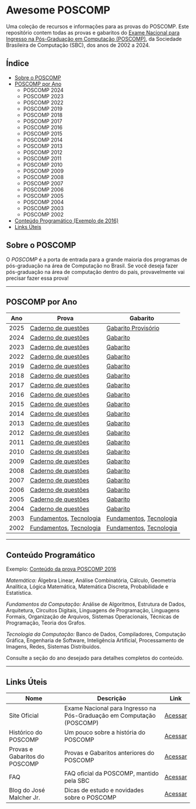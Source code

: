 # Awesome POSCOMP

Uma coleção de recursos e informações para as provas do POSCOMP. Este repositório contem todas as provas e gabaritos do [Exame Nacional para Ingresso na Pós-Graduação em Computação (POSCOMP)]((http://www.sbc.org.br/educacao/poscomp)), da Sociedade Brasileira de Computação (SBC), dos anos de 2002 a 2024. 

## Índice

- [Sobre o POSCOMP](#sobre-o-poscomp)
- [POSCOMP por Ano](#poscomp-por-ano)
    - POSCOMP 2024
    - POSCOMP 2023
    - POSCOMP 2022
    - POSCOMP 2019
    - POSCOMP 2018
    - POSCOMP 2017
    - POSCOMP 2016
    - POSCOMP 2015
    - POSCOMP 2014
    - POSCOMP 2013
    - POSCOMP 2012
    - POSCOMP 2011
    - POSCOMP 2010
    - POSCOMP 2009
    - POSCOMP 2008
    - POSCOMP 2007
    - POSCOMP 2006
    - POSCOMP 2005
    - POSCOMP 2004
    - POSCOMP 2003
    - POSCOMP 2002
- [Conteúdo Programático (Exemplo de 2016)](#conteúdo-programático)
- [Links Úteis](#links-úteis)

## Sobre o POSCOMP

O *POSCOMP* é a porta de entrada para a grande maioria dos programas de pós-graduação na área de Computação no Brasil. Se você deseja fazer pós-graduação na área de computação dentro do país, provavelmente vai precisar fazer essa prova!

---

## POSCOMP por Ano

| Ano   | Prova | Gabarito |
|-------|-------|----------|
| 2025  | [Caderno de questões](#) | [Gabarito Provisório](https://concursos-publicacoes.s3.amazonaws.com/972/publico/972_Edital_009-2025_Gabaritos_PreliminaresdasProvasTO_68b5a68fc7209.pdf?idpub=503427) |
| 2024  | [Caderno de questões](poscomp/2024/poscomp_caderno_prova_2024.pdf) | [Gabarito](poscomp/2024/poscomp_prova_gabarito_2024.pdf) |
| 2023  | [Caderno de questões](poscomp/2023/poscomp_caderno_prova_2023.pdf) | [Gabarito](poscomp/2023/poscomp_gabarito_2023.pdf) |
| 2022  | [Caderno de questões](poscomp/2022/poscomp_prova_2022.pdf) | [Gabarito](poscomp/2022/poscomp_gabarito_2022.pdf) |
| 2019  | [Caderno de questões](https://www.sbc.org.br/documentos-da-sbc/summary/212-2019/1246-prova-2019) | [Gabarito](https://www.sbc.org.br/documentos-da-sbc/summary/212-2019/1247-gabarito-2019) |
| 2018  | [Caderno de questões](https://www.sbc.org.br/documentos-da-sbc/summary/202-2018/1203-prova-2018) | [Gabarito](https://www.sbc.org.br/documentos-da-sbc/summary/202-2018/1202-gabarito-2018) |
| 2017  | [Caderno de questões](https://www.sbc.org.br/documentos-da-sbc/summary/201-2017/1178-prova-2017) | [Gabarito](https://www.sbc.org.br/documentos-da-sbc/summary/201-2017/1179-gabarito-2017) |
| 2016  | [Caderno de questões](https://www.sbc.org.br/documentos-da-sbc/summary/194-2016/1045-prova-2016) | [Gabarito](https://www.sbc.org.br/documentos-da-sbc/summary/194-2016/1044-gabarito-2016) |
| 2015  | [Caderno de questões](http://www.vestibular.ufg.br/2015/poscomp/sistema/prova_gabarito/CADERNO_QUESTOES_PROVA_OBJETIVA.pdf) | [Gabarito](http://vestibular.ufg.br/2015/poscomp/sistema/prova_gabarito/GABARITO_PROVA_OBJETIVA.pdf) |
| 2014  | [Caderno de questões](http://www.sbc.org.br/documentos-da-sbc/summary/181-2014/957-cadernodequestoes-ano2014) | [Gabarito](http://www.sbc.org.br/documentos-da-sbc/summary/181-2014/956-gabarito-ano2014) |
| 2013  | [Caderno de questões](http://www.sbc.org.br/documentos-da-sbc/summary/180-2013/955-cadernodequestoes-ano2013) | [Gabarito](http://www.sbc.org.br/documentos-da-sbc/summary/180-2013/954-gabarito-ano2013) |
| 2012  | [Caderno de questões](http://www.sbc.org.br/documentos-da-sbc/summary/179-2012/953-cadernodequestoes-ano2012) | [Gabarito](http://www.sbc.org.br/documentos-da-sbc/summary/179-2012/952-gabarito-ano2012) |
| 2011  | [Caderno de questões](http://www.sbc.org.br/documentos-da-sbc/summary/157-2011/851-cadernodequestes-ano2011) | [Gabarito](http://www.sbc.org.br/documentos-da-sbc/summary/157-2011/850-gabarito-ano2011) |
| 2010  | [Caderno de questões](http://www.sbc.org.br/documentos-da-sbc/summary/160-2010/859-cadernodequestes-ano2010) | [Gabarito](http://www.sbc.org.br/documentos-da-sbc/summary/160-2010/858-gabarito-ano2010) |
| 2009  | [Caderno de questões](http://www.sbc.org.br/documentos-da-sbc/summary/155-2009/847-cadernodequestes-ano2009) | [Gabarito](http://www.sbc.org.br/documentos-da-sbc/summary/155-2009/846-gabarito-ano2009) |
| 2008  | [Caderno de questões](http://www.sbc.org.br/documentos-da-sbc/summary/154-2008/845-cadernodequestes-ano2008) | [Gabarito](http://www.sbc.org.br/documentos-da-sbc/summary/154-2008/844-gabarito-ano2008) |
| 2007  | [Caderno de questões](http://www.sbc.org.br/documentos-da-sbc/summary/163-2007/866-cadernodequestes-ano2007) | [Gabarito](http://www.sbc.org.br/documentos-da-sbc/summary/163-2007/867-gabarito-ano2007) |
| 2006  | [Caderno de questões](http://www.sbc.org.br/documentos-da-sbc/summary/159-2006/857-cadernodequestes-ano2006) | [Gabarito](http://www.sbc.org.br/documentos-da-sbc/summary/159-2006/856-gabarito-ano2006) |
| 2005  | [Caderno de questões](http://www.sbc.org.br/documentos-da-sbc/summary/161-2005/861-cadernodequestes-ano2005) | [Gabarito](http://www.sbc.org.br/documentos-da-sbc/summary/161-2005/860-gabarito-ano2005) |
| 2004  | [Caderno de questões](http://www.sbc.org.br/documentos-da-sbc/summary/156-2004/849-cadernodequestes-ano2004) | [Gabarito](http://www.sbc.org.br/documentos-da-sbc/summary/156-2004/848-gabarito-ano2004) |
| 2003  | [Fundamentos](http://www.sbc.org.br/documentos-da-sbc/summary/162-2003/862-questesdefundamentos-ano2003), [Tecnologia](http://www.sbc.org.br/documentos-da-sbc/summary/162-2003/863-questesdetecnologia-ano2003) | [Fundamentos](http://www.sbc.org.br/documentos-da-sbc/summary/162-2003/865-gabaritotecnologia-ano2003), [Tecnologia](http://www.sbc.org.br/documentos-da-sbc/summary/162-2003/864-gabaritoano2003) |
| 2002  | [Fundamentos](http://www.sbc.org.br/documentos-da-sbc/summary/158-2002/853-questesdefundamentos-ano2002), [Tecnologia](http://www.sbc.org.br/documentos-da-sbc/summary/158-2002/852-questesdetecnologia-ano2002) | [Fundamentos](http://www.sbc.org.br/documentos-da-sbc/summary/158-2002/855-gabaritofundamentos-ano2002), [Tecnologia](http://www.sbc.org.br/documentos-da-sbc/summary/158-2002/854-gabaritotecnologia-ano2002) |

---

## Conteúdo Programático

Exemplo: [Conteúdo da prova POSCOMP 2016](#poscomp-2016)

*Matemática:* Álgebra Linear, Análise Combinatória, Cálculo, Geometria Analítica, Lógica Matemática, Matemática Discreta, Probabilidade e Estatística.

*Fundamentos da Computação:* Análise de Algoritmos, Estrutura de Dados, Arquitetura, Circuitos Digitais, Linguagens de Programação, Linguagens Formais, Organização de Arquivos, Sistemas Operacionais, Técnicas de Programação, Teoria dos Grafos.

*Tecnologia da Computação:* Banco de Dados, Compiladores, Computação Gráfica, Engenharia de Software, Inteligência Artificial, Processamento de Imagens, Redes, Sistemas Distribuídos.

Consulte a seção do ano desejado para detalhes completos do conteúdo.

---

## Links Úteis

| Nome | Descrição | Link |
|------|-----------|------|    
| Site Oficial | Exame Nacional para Ingresso na Pós-Graduação em Computação (POSCOMP) | [Acessar](https://www.sbc.org.br/educacao/poscomp)|
| Histórico do POSCOMP | Um pouco sobre a história do POSCOMP | [Acessar](https://www.sbc.org.br/educacao/poscomp/2118-o-historico-do-poscomp) |
| Provas e Gabaritos do POSCOMP | Provas e Gabaritos anteriores do POSCOMP| [Acessar](https://www.sbc.org.br/documentos-da-sbc/category/153-provas-e-gabaritos-do-poscomp) |
| FAQ | FAQ oficial da POSCOMP, mantido pela SBC | [Acessar](http://www.sbc.org.br/noticias/10-slideshow-noticias/1971-faq-do-poscomp) |
| Blog do José Malcher Jr. | Dicas de estudo e novidades sobre o POSCOMP | [Acessar](http://josemalcher.net/) |
